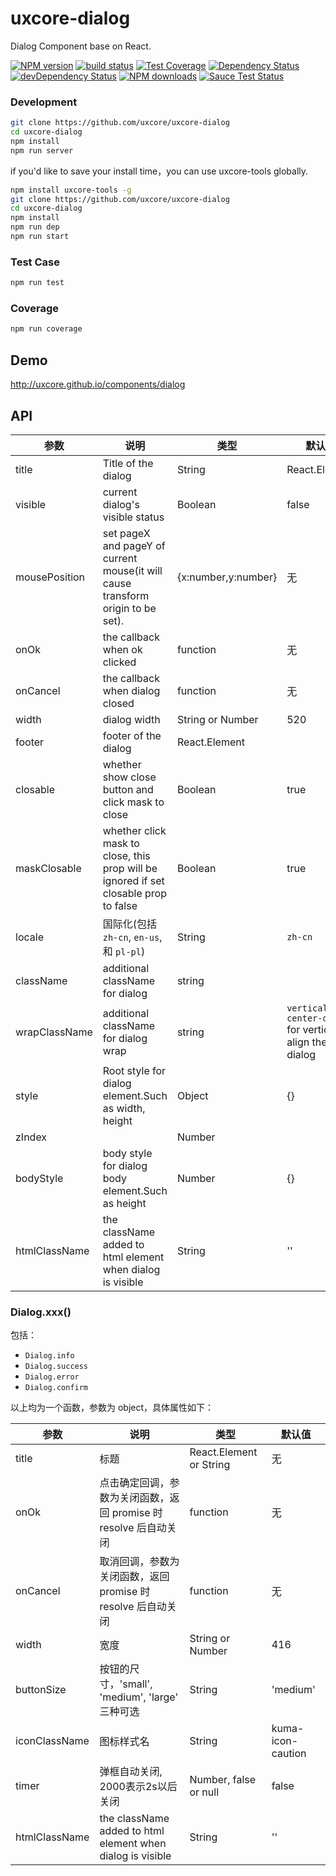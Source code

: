 # uxcore-dialog

Dialog Component base on React.

[![NPM version][npm-image]][npm-url]
[![build status][travis-image]][travis-url]
[![Test Coverage][coveralls-image]][coveralls-url]
[![Dependency Status][dep-image]][dep-url]
[![devDependency Status][devdep-image]][devdep-url] 
[![NPM downloads][downloads-image]][npm-url]
[![Sauce Test Status][sauce-image]][sauce-url]

[npm-image]: http://img.shields.io/npm/v/uxcore-dialog.svg?style=flat-square
[npm-url]: http://npmjs.org/package/uxcore-dialog
[travis-image]: https://img.shields.io/travis/uxcore/uxcore-dialog.svg?style=flat-square
[travis-url]: https://travis-ci.org/uxcore/uxcore-dialog
[coveralls-image]: https://img.shields.io/coveralls/uxcore/uxcore-dialog.svg?style=flat-square
[coveralls-url]: https://coveralls.io/r/uxcore/uxcore-dialog?branch=master
[dep-image]: http://img.shields.io/david/uxcore/uxcore-dialog.svg?style=flat-square
[dep-url]: https://david-dm.org/uxcore/uxcore-dialog
[devdep-image]: http://img.shields.io/david/dev/uxcore/uxcore-dialog.svg?style=flat-square
[devdep-url]: https://david-dm.org/uxcore/uxcore-dialog#info=devDependencies
[downloads-image]: https://img.shields.io/npm/dm/uxcore-dialog.svg
[sauce-image]: https://saucelabs.com/browser-matrix/uxcore-dialog.svg
[sauce-url]: https://saucelabs.com/u/uxcore-dialog

### Development

```sh
git clone https://github.com/uxcore/uxcore-dialog
cd uxcore-dialog
npm install
npm run server
```

if you'd like to save your install time，you can use uxcore-tools globally.

```sh
npm install uxcore-tools -g
git clone https://github.com/uxcore/uxcore-dialog
cd uxcore-dialog
npm install
npm run dep
npm run start
```

### Test Case

```sh
npm run test
```

### Coverage

```sh
npm run coverage
```

## Demo

http://uxcore.github.io/components/dialog

## API

| 参数       | 说明           | 类型             | 默认值       |
|------------|----------------|------------------|--------------|
| title      | Title of the dialog | String | React.Element    | 无           |
| visible      | current dialog's visible status  | Boolean    | false |
| mousePosition |  set pageX and pageY of current mouse(it will cause transform origin to be set). | {x:number,y:number}   | 无 |
| onOk       | the callback when ok clicked | function | 无 |
| onCancel   | the callback when dialog closed  | function  | 无  |
| width      | dialog width | String or Number | 520           |
| footer     | footer of the dialog       | React.Element    |  |
| closable | whether show close button and click mask to close | Boolean | true |
| maskClosable | whether click mask to close, this prop will be ignored if set closable prop to false | Boolean | true |
| locale     | 国际化(包括 `zh-cn`, `en-us`, 和 `pl-pl`)    | String     |  `zh-cn` |
| className | additional className for dialog | string | |
| wrapClassName | additional className for dialog wrap | string | `vertical-center-dailog` for vertical align the dialog |
| style | Root style for dialog element.Such as width, height | Object | {} |
| zIndex |  | Number | |
| bodyStyle | body style for dialog body element.Such as height | Number | {} |
| htmlClassName | the className added to html element when dialog is visible | String | '' |

### Dialog.xxx()

包括：

- `Dialog.info`
- `Dialog.success`
- `Dialog.error`
- `Dialog.confirm`

以上均为一个函数，参数为 object，具体属性如下：

| 参数       | 说明           | 类型             | 默认值       |
|------------|----------------|------------------|--------------|
| title      | 标题           | React.Element or String    | 无           |
| onOk       | 点击确定回调，参数为关闭函数，返回 promise 时 resolve 后自动关闭      | function         | 无           |
| onCancel | 取消回调，参数为关闭函数，返回 promise 时 resolve 后自动关闭       | function         | 无           |
| width      | 宽度           | String or Number | 416           |
| buttonSize  |  按钮的尺寸，'small', 'medium', 'large' 三种可选 | String | 'medium'|
| iconClassName | 图标样式名 | String | kuma-icon-caution |
| timer | 弹框自动关闭, 2000表示2s以后关闭 | Number, false or null | false |
| htmlClassName | the className added to html element when dialog is visible | String | '' |
